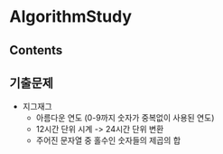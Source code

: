 # AlgorithmStudy
## Contents


## 기출문제
- 지그재그
    + 아름다운 연도 (0-9까지 숫자가 중복없이 사용된 연도)
    + 12시간 단위 시계 -> 24시간 단위 변환
    + 주어진 문자열 중 홀수인 숫자들의 제곱의 합
